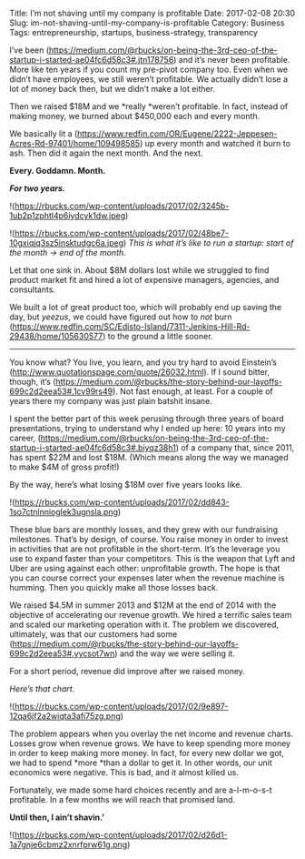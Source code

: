 Title: I’m not shaving until my company is profitable
Date: 2017-02-08 20:30
Slug: im-not-shaving-until-my-company-is-profitable
Category: Business
Tags: entrepreneurship, startups, business-strategy, transparency

I’ve been (https://medium.com/@rbucks/on-being-the-3rd-ceo-of-the-startup-i-started-ae04fc6d58c3#.jtn178756) and it’s never been profitable. More like ten years if you count my pre-pivot company too. Even when we didn’t have employees, we still weren’t profitable. We actually didn’t lose a lot of money back then, but we didn’t make a lot either.

Then we raised $18M and we *really *weren’t profitable. In fact, instead of making money, we burned about $450,000 each and every month.

We basically lit a (https://www.redfin.com/OR/Eugene/2222-Jeppesen-Acres-Rd-97401/home/109498585) up every month and watched it burn to ash. Then did it again the next month. And the next.

**Every. Goddamn. Month.**

***For two years.***

!(https://rbucks.com/wp-content/uploads/2017/02/3245b-1ub2p1zphtl4p6iydcyk1dw.jpeg)

!(https://rbucks.com/wp-content/uploads/2017/02/48be7-10gxiqjq3sz5insktudgc6a.jpeg)
*This is what it’s like to run a startup: start of the month -> end of the month.*

Let that one sink in. About $8M dollars lost while we struggled to find product market fit and hired a lot of expensive managers, agencies, and consultants.

We built a lot of great product too, which will probably end up saving the day, but *yeezus*, we could have figured out how to *not* burn (https://www.redfin.com/SC/Edisto-Island/7311-Jenkins-Hill-Rd-29438/home/105630577) to the ground a little sooner.

---

You know what? You live, you learn, and you try hard to avoid Einstein’s (http://www.quotationspage.com/quote/26032.html). If I sound bitter, though, it’s (https://medium.com/@rbucks/the-story-behind-our-layoffs-699c2d2eea53#.1cv99rs49). Not fast enough, at least. For a couple of years there my company was just plain batshit insane.

I spent the better part of this week perusing through three years of board presentations, trying to understand why I ended up here: 10 years into my career, (https://medium.com/@rbucks/on-being-the-3rd-ceo-of-the-startup-i-started-ae04fc6d58c3#.biyqz38h1) of a company that, since 2011, has spent $22M and lost $18M. (Which means along the way we managed to make $4M of gross profit!)

By the way, here’s what losing $18M over five years looks like.

!(https://rbucks.com/wp-content/uploads/2017/02/dd843-1so7ctnlnnioglek3ugnsla.png)

These blue bars are monthly losses, and they grew with our fundraising milestones. That’s by design, of course. You raise money in order to invest in activities that are not profitable in the short-term. It’s the leverage you use to expand faster than your competitors. This is the weapon that Lyft and Uber are using against each other: unprofitable growth. The hope is that you can course correct your expenses later when the revenue machine is humming. Then you quickly make all those losses back.

We raised $4.5M in summer 2013 and $12M at the end of 2014 with the objective of accelerating our revenue growth. We hired a terrific sales team and scaled our marketing operation with it. The problem we discovered, ultimately, was that our customers had some (https://medium.com/@rbucks/the-story-behind-our-layoffs-699c2d2eea53#.yycsot7wn) and the way we were selling it.

For a short period, revenue did improve after we raised money.

*Here’s that chart.*

!(https://rbucks.com/wp-content/uploads/2017/02/9e897-12qa6jf2a2wiqta3afi75zg.png)

The problem appears when you overlay the net income and revenue charts. Losses grow when revenue grows. We have to keep spending more money in order to keep making more money. In fact, for every new dollar we got, we had to spend *more *than a dollar to get it. In other words, our unit economics were negative. This is bad, and it almost killed us.

Fortunately, we made some hard choices recently and are a-l-m-o-s-t profitable. In a few months we will reach that promised land.

**Until then, I ain’t shavin.’**

!(https://rbucks.com/wp-content/uploads/2017/02/d26d1-1a7gnje6cbmz2xnrfprw61g.png)